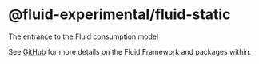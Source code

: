 # @fluid-experimental/fluid-static

The entrance to the Fluid consumption model

See [GitHub](https://github.com/microsoft/FluidFramework) for more details on the Fluid Framework and packages within.
